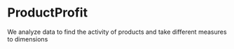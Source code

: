 # ProductProfit
We analyze data to find the activity of products and take different measures to dimensions 
